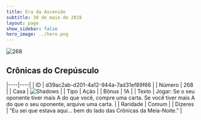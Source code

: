 ```yaml
---
title: Era da Ascensão
subtitle: 30 de maio de 2019
layout: page
show_sidebar: false
hero_image: ../hero.png
---
```


![268](https://cdn.keyforgegame.com/media/card_front/pt/435_268_PMWV693R8VPG_pt.png)

## Crônicas do Crepúsculo

|----|----|
| ID | d39ac2ab-d201-4a12-944a-7ad31ef89f66 |
| Número | 268 |
| Casa | ![Shadows](https://archonarcana.com/images/thumb/e/ee/Shadows.png/22px-Shadows.png "Sombras") |
| Tipo | Ação |
| Bônus | 1A |
| Texto | Jogar: Se o seu oponente tiver mais A do que você, compre uma carta. Se você tiver mais A do que o seu oponente, arquive uma carta. |
| Raridade | Comum |
| Dizeres | ”Eu sei que estava aqui… bem do lado das Crônicas da Meia-Noite.” |

